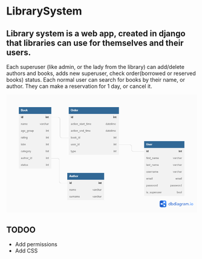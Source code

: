 ﻿# LibrarySystem
 ##  Library system is a web app, created in django that libraries can use for themselves and their users. ##
 Each superuser (like admin, or the lady from the library) can add/delete authors and books, adds new superuser, check order(borrowed or reserved books) status.
 Each normal user can search for books by their name, or author. They can make a reservation for 1 day, or cancel it. 
 
 
 ![](https://github.com/KWojcik243/LibrarySystem/blob/main/DB.png)
 
 
 ##  TODOO
 -  Add permissions
 -  Add CSS
